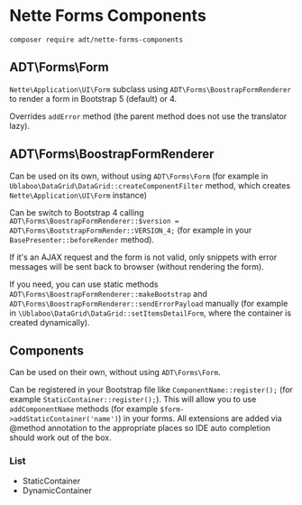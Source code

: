 # Nette Forms Components

`composer require adt/nette-forms-components`

## ADT\Forms\Form

`Nette\Application\UI\Form` subclass using `ADT\Forms\BoostrapFormRenderer` to render a form in Bootstrap 5 (default) or 4.

Overrides `addError` method (the parent method does not use the translator lazy).

## ADT\Forms\BoostrapFormRenderer

Can be used on its own, without using `ADT\Forms\Form` (for example in `Ublaboo\DataGrid\DataGrid::createComponentFilter` method, which creates `Nette\Application\UI\Form` instance)

Can be switch to Bootstrap 4 calling `ADT\Forms\BoostrapFormRenderer::$version = ADT\Forms\BootstrapFormRender::VERSION_4;` (for example in your `BasePresenter::beforeRender` method).

If it's an AJAX request and the form is not valid, only snippets with error messages will be sent back to browser (without rendering the form).

If you need, you can use static methods `ADT\Forms\BoostrapFormRenderer::makeBootstrap` and `ADT\Forms\BoostrapFormRenderer::sendErrorPayload` manually (for example in `\Ublaboo\DataGrid\DataGrid::setItemsDetailForm`, where the container is created dynamically).

## Components

Can be used on their own, without using `ADT\Forms\Form`.

Can be registered in your Bootstrap file like `ComponentName::register();` (for example `StaticContainer::register();`). This will allow you to use `addComponentName` methods (for example `$form->addStaticContainer('name')`) in your forms. All extensions are added via @method annotation to the appropriate places so IDE auto completion should work out of the box.

### List

- StaticContainer
- DynamicContainer
